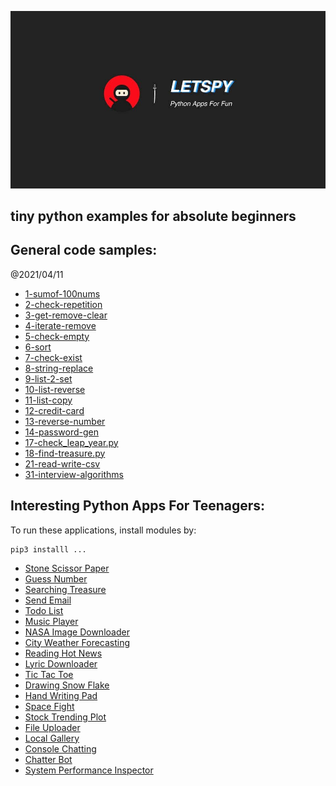 ![hero-image](./image/lets_ph_ninjia_md.jpg)

tiny python examples for absolute beginners
-------------------

## General code samples:

@2021/04/11

- [1-sumof-100nums](./1-sumof-100nums.py)
- [2-check-repetition](./2-check-repetition.py)
- [3-get-remove-clear](./3-get-remove-clear.py)
- [4-iterate-remove](./4-iterate-remove.py)
- [5-check-empty](./5-check-empty.py)
- [6-sort](./6-sort.py)
- [7-check-exist](./7-check-exist.py)
- [8-string-replace](./8-string-replace.py)
- [9-list-2-set](./9-list-2-set.py)
- [10-list-reverse](./10-list-reverse.py)
- [11-list-copy](./11-list-copy.py)
- [12-credit-card](./12-credit-card.py)
- [13-reverse-number](./13-reverse-number.py)
- [14-password-gen](./14-password-gen.py)
- [17-check_leap_year.py](./17-check_leap_year.py)
- [18-find-treasure.py](./18-find-treasure.py)
- [21-read-write-csv](./21-read-write-csv.py)
- [31-interview-algorithms](./31-interview-algorithms.py)


## Interesting Python Apps For Teenagers:

To run these applications, install modules by:

```
pip3 installl ...
```

- [Stone Scissor Paper](./54-stone-scissor-paper.py)
- [Guess Number](./55-guess-number.py)
- [Searching Treasure](./18-find-treasure.py)
- [Send Email](./15-send-email.py)
- [Todo List](./41-todo-list.py)
- [Music Player](./44-music-player.py)
- [NASA Image Downloader](./50-nasa-image-download.py)
- [City Weather Forecasting](./53-city-weather-forecast.py)
- [Reading Hot News](./59-fetch-news.py)
- [Lyric Downloader](./43-lyric-downloader.py)
- [Tic Tac Toe](./56-tic-tac-toe.py)
- [Drawing Snow Flake](./57-koch-curve.py)
- [Hand Writing Pad](./58-draw-with-pen.py)
- [Space Fight](./66-sprite-bullets-enemies.py)
- [Stock Trending Plot](./60-stock-trending-chart.py)
- [File Uploader](./61-file-uploader.py)
- [Local Gallery](./62-local-gallery.py)
- [Console Chatting](./63-console-chat.py)
- [Chatter Bot](./64-chatter-bot.py)
- [System Performance Inspector](./65-sys-perform-inspect.py)